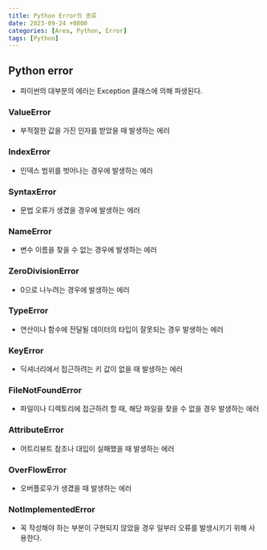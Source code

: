 ```yaml
---
title: Python Error의 종류
date: 2023-09-24 +0800
categories: [Area, Python, Error]
tags: [Python]
---
```


## Python error

- 파이썬의 대부분의 에러는 Exception 클래스에 의해 파생된다.

### ValueError

- 부적절한 값을 가진 인자를 받았을 때 발생하는 에러

### IndexError

- 인덱스 범위를 벗어나는 경우에 발생하는 에러

### SyntaxError

- 문법 오류가 생겼을 경우에 발생하는 에러

### NameError

- 변수 이름을 찾을 수 없는 경우에 발생하는 에러

### ZeroDivisionError

- 0으로 나누려는 경우에 발생하는 에러

### TypeError

- 연산이나 함수에 전달될 데이터의 타입이 잘못되는 경우 발생하는 에러

### KeyError

- 딕셔너리에서 접근하려는 키 값이 없을 때 발생하는 에러

### FileNotFoundError

- 파일이나 디렉토리에 접근하려 할 때, 해당 파일을 찾을 수 없을 경우 발생하는 에러

### AttributeError

- 어트리뷰트 참조나 대입이 실패했을 때 발생하는 에러

### OverFlowError

- 오버플로우가 생겼을 때 발생하는 에러

### NotImplementedError

- 꼭 작성해야 하는 부분이 구현되지 않았을 경우 일부러 오류를 발생시키기 위해 사용한다.
